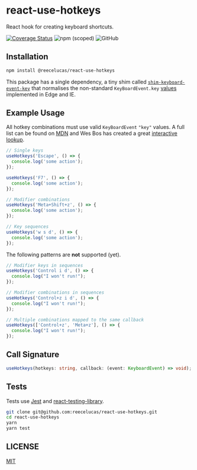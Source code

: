 # react-use-hotkeys

React hook for creating keyboard shortcuts.

[![Coverage Status](https://coveralls.io/repos/github/reecelucas/react-use-hotkeys/badge.svg?branch=master)](https://coveralls.io/github/reecelucas/react-use-hotkeys?branch=master)
![npm (scoped)](https://img.shields.io/npm/v/@reecelucas/react-use-hotkeys.svg)
![GitHub](https://img.shields.io/github/license/reecelucas/react-use-hotkeys.svg)

## Installation

```Bash
npm install @reecelucas/react-use-hotkeys
```

This package has a single dependency, a tiny shim called [`shim-keyboard-event-key`](https://www.npmjs.com/package/shim-keyboard-event-key) that normalises the non-standard `KeyBoardEvent.key` [values](https://developer.microsoft.com/en-us/microsoft-edge/platform/issues/8860571/) implemented in Edge and IE.

## Example Usage

All hotkey combinations must use valid `KeyBoardEvent` `"key"` values. A full list can be found on [MDN](https://developer.mozilla.org/en-US/docs/Web/API/KeyboardEvent/key/Key_Values) and Wes Bos has created a great [interactive lookup](https://keycode.info/).

```jsx
// Single keys
useHotkeys('Escape', () => {
  console.log('some action');
});

useHotkeys('F7', () => {
  console.log('some action');
});

// Modifier combinations
useHotkeys('Meta+Shift+z', () => {
  console.log('some action');
});

// Key sequences
useHotkeys('w s d', () => {
  console.log('some action');
});
```

The following patterns are **not** supported (yet).

```jsx
// Modifier keys in sequences
useHotkeys('Control i d', () => {
  console.log("I won't run!");
});

// Modifier combinations in sequences
useHotkeys('Control+z i d', () => {
  console.log("I won't run!");
});

// Multiple combinations mapped to the same callback
useHotkeys(['Control+z', 'Meta+z'], () => {
  console.log("I won't run!");
});
```

## Call Signature

```ts
useHotkeys(hotkeys: string, callback: (event: KeyboardEvent) => void);
```

## Tests

Tests use [Jest](https://jestjs.io/) and [react-testing-library](https://github.com/kentcdodds/react-testing-library).

```Bash
git clone git@github.com:reecelucas/react-use-hotkeys.git
cd react-use-hotkeys
yarn
yarn test
```

## LICENSE

[MIT](./LICENSE)
